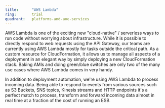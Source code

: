 ```yaml
---
title:      "AWS Lambda"
ring:       trial
quadrant:   platforms-and-aoe-services
---
```


AWS Lambda is one of the exciting new "cloud-native" / serverless ways to run code without worrying about infrastructure.
While it is possible to directly respond to web requests using the API Gateway, our teams are currently using AWS Lambda mostly for tasks outside the critical path.
As a custom resource for CloudFormation, it allows us to manage all aspects of a deployment in an elegant way by simply deploying a new CloudFormation stack.
Baking AMIs and doing green/blue switches are only two of the many use cases where AWS Lambda comes in very handy.

In addition to deployment automation, we're using AWS Lambda to process incoming data.
Being able to respond to events from various sources such as S3 Buckets, SNS topics, Kinesis streams and HTTP endpoints it's a perfect match to process, transform and forward incoming data almost in real time at a fraction of the cost of running an ESB.
